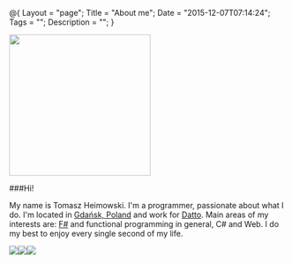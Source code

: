 @{
    Layout = "page";
    Title = "About me";
    Date = "2015-12-07T07:14:24";
    Tags = "";
    Description = "";
}

<img src="/me.png" width="256px" />

###Hi!

My name is Tomasz Heimowski. 
I'm a programmer, passionate about what I do.
I'm located in [Gdańsk, Poland](https://goo.gl/maps/ncG7bvH2QQR2) and work for [Datto](https://www.datto.com/). 
Main areas of my interests are: [F#](http://fsharp.org) and functional programming in general, C# and Web. 
I do my best to enjoy every single second of my life. 

<div>
    <a target="_blank" style="float: left;" href="https://github.com/theimowski"><img src="/simple-icons/github-64-black.png" /></a>
    <a target="_blank" style="float: left;" href="https://twitter.com/theimowski"><img src="/simple-icons/twitter-64-black.png" /></a>
    <a target="_blank" href="https://www.linkedin.com/in/tomasz-heimowski-9bb7a357"><img src="/simple-icons/linkedin-64-black.png" /></a>
</div>  
